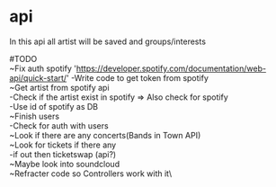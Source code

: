 # api
In this api all artist will be saved and groups/interests


#TODO\
~Fix auth spotify 'https://developer.spotify.com/documentation/web-api/quick-start/'
    -Write code to get token from spotify\
~Get artist from spotify api \
    -Check if the artist exist in spotify => Also check for spotify \
    -Use id of spotify as DB \
~Finish users\
    -Check for auth with users \
~Look if there are any concerts(Bands in Town API)\
~Look for tickets if there any\
    -if out then ticketswap (api?)\
~Maybe look into soundcloud\
~Refracter code so Controllers work with it\